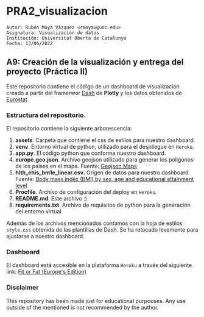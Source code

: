 # PRA2_visualizacion
    Autor: Rubén Moya Vázquez <rmoyav@uoc.edu>
    Asignatura: Visualización de datos
    Institución: Universitat Oberta de Catalunya
    Fecha: 13/06/2022
## A9: Creación de la visualización y entrega del proyecto (Práctica II)
Este repositorio contiene el código de un dashboard de visualización creado a partir del framerwor [Dash](https://dash.plotly.com/)
de **Plotly** y los datos obtenidos de [Eurostat](https://link-url-here.org).

### Estructura del repositorio.
El repositorio contiene la siguiente arborescencia:

1. **assets**. Carpeta que contiene el css de estilos para nuestro dashboard.
2. **venv**. Entorno virtual de python, utilizado para el despliegue en ``Heroku``.
3. **app.py**. El código python que conforma nuestro dashboard.
4. **europe.geo.json**. Archivo geojson utilizado para generar los poligonos de los paises en el mapa. Fuente: [Geojson Maps](https://geojson-maps.ash.ms/)
5. **hlth_ehis_bm1e_linear.csv**. Origen de datos para nuestro dashboard. Fuente: [Body mass index (BMI) by sex, age and educational attainment level](https://ec.europa.eu/eurostat/databrowser/view/HLTH_EHIS_BM1E/default/table?lang=en)
6. **Procfile**. Archivo de configuración del deploy en ``Heroku``.
7. **README.md**. Este archivo :)
8. **requirements.txt**. Archivo de requisitos de python para la generación del entorno virtual.

Además de los archivos mencionados contamos con la hoja de estilos ``style.css`` obtenida de las plantillas de Dash. Se ha retocado levemente para ajustarse a nuestro dashboard.

### Dashboard
El dashboard está accesible en la plataforma ``Heroku`` a través del siguiente link: [Fit or Fat (Europe's Edition)](https://fit-or-fat-eu.herokuapp.com/)


### Disclaimer
This repository has been made just for educational purpouses. Any use outside of the mentioned is not recommended by the author.
